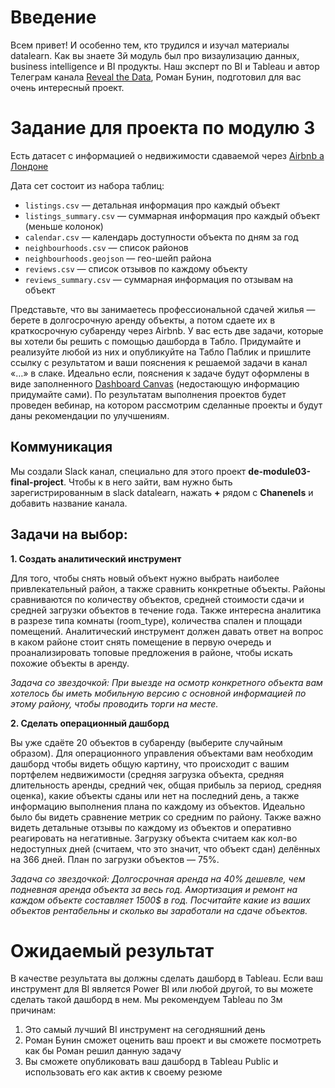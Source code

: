 # Введение
Всем привет! И особенно тем, кто трудился и изучал материалы datalearn. Как вы знаете 3й модуль был про визаулизацию данных, business intelligence и BI продукты. Наш эксперт по BI и Tableau и автор Телеграм канала [Reveal the Data](https://t.me/revealthedata), Роман Бунин, подготовил для вас очень интересный проект.

# Задание для проекта по модулю 3

Есть датасет с информацией о недвижимости сдаваемой через [Airbnb а Лондоне](https://www.kaggle.com/labdmitriy/airbnb) 

Дата сет состоит из набора таблиц:
- `listings.csv` — детальная информация про каждый объект
- `listings_summary.csv` — суммарная информация про каждый объект (меньше колонок)
- `calendar.csv` — календарь доступности объекта по дням за год
- `neighbourhoods.csv` — список районов
- `neighbourhoods.geojson` — гео-шейп района
- `reviews.csv` — список отзывов по каждому объекту
- `reviews_summary.csv` — суммарная информация по отзывам на объект

Представьте, что вы занимаетесь профессиональной сдачей жилья — берете в долгосрочную аренду объекты, а потом сдаете их в краткосрочную субаренду через Airbnb. У вас есть две задачи, которые вы хотели бы решить с помощью дашборда в Табло. Придумайте и реализуйте любой из них и опубликуйте на Табло Паблик и пришлите ссылку с результатом и ваши пояснения к решаемой задачи в канал «…» в слаке. Идеально если, пояснения к задаче будут оформлены в виде заполненного [Dashboard Canvas](https://youtu.be/xSp5ykKcQho) (недостающую информацию придумайте сами). По результатам выполнения проектов будет проведен вебинар, на котором рассмотрим сделанные проекты и будут даны рекомендации по улучшениям. 

## Коммуникация
Мы создали Slack канал, специально для этого проект **de-module03-final-project**. Чтобы к в него зайти, вам нужно быть зарегистрированным в slack datalearn, нажать **+** рядом с **Chanenels** и добавить название канала.


## Задачи на выбор:

**1. Создать аналитический инструмент**

Для того, чтобы снять новый объект нужно выбрать наиболее привлекательный район, а также сравнить конкретные объекты. Районы сравниваются по количеству объектов, средней стоимости сдачи и средней загрузки объектов в течение года. Также интересна аналитика в разрезе типа комнаты (room_type), количества спален и площади помещений. Аналитический инструмент должен давать ответ на вопрос в каком районе стоит снять помещение в первую очередь и проанализировать топовые предложения в районе, чтобы искать похожие объекты в аренду.

*Задача со звездочкой: При выезде на осмотр конкретного объекта вам хотелось бы иметь мобильную версию с основной информацией по этому району, чтобы проводить торги на месте.*

**2. Сделать операционный дашборд** 

Вы уже сдаёте 20 объектов в субаренду (выберите случайным образом). Для операционного управления объектами вам необходим дашборд чтобы видеть общую картину, что происходит с вашим портфелем недвижимости (средняя загрузка объекта, средняя длительность аренды, средний чек, общая прибыль за период, средняя оценка), какие объекты сданы или нет на последний день, а также информацию выполнения плана по каждому из объектов. Идеально было бы видеть сравнение метрик со средним по району. Также важно видеть детальные отзывы по каждому из объектов и оперативно реагировать на негативные. Загрузку объекта считаем как кол-во недоступных дней (считаем, что это значит, что объект сдан) делённых на 366 дней. План по загрузки объектов — 75%.

*Задача со звездочкой: Долгосрочная аренда на 40% дешевле, чем подневная аренда объекта за весь год. Амортизация и ремонт на каждом объекте составляет 1500$ в год. Посчитайте какие из ваших объектов рентабельны и сколько вы заработали на сдаче объектов.*

# Ожидаемый результат
В качестве результата вы должны сделать дашборд в Tableau. Если ваш инструмент для BI является Power BI или любой другой, то вы можете сделать такой дашборд в нем. Мы рекомендуем Tableau по 3м причинам:

1) Это самый лучший BI инструмент на сегодняшний день 
2) Роман Бунин сможет оценить ваш проект и вы сможете посмотреть как бы Роман решил данную задачу
3) Вы сможете опубликовать ваш дашборд в Tableau Public и использовать его как актив к своему резюме
